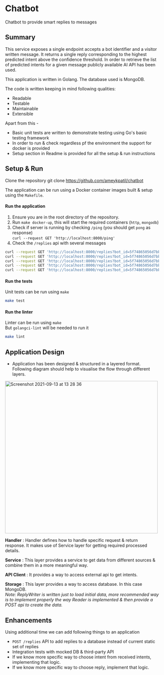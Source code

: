 # Chatbot
Chatbot to provide smart replies to messages 

## Summary 
This service exposes a single endpoint accepts a bot identifier and a visitor written message. 
It returns a single reply corresponding to the highest predicted intent above the confidence threshold. 
In order to retrieve the list of predicted intents for a given message publicly available AI API has been used.

This application is written in Golang. 
The database used is MongoDB.

The code is written keeping in mind following qualities: 
- Readable 
- Testable 
- Maintainable 
- Extensible 

Apart from this -
- Basic unit tests are written to demonstrate testing using Go's basic testing framework
- In order to run & check regardless pf the environment the support for docker is provided   
- Setup section in Readme is provided for all the setup & run instructions

## Setup & Run
Clone the repository
git clone https://github.com/ameykpatil/chatbot

The application can be run using a Docker container images built & setup using the `Makefile`.

#### Run the application
1. Ensure you are in the root directory of the repository.
2. Run `make docker-up`, this will start the required containers (`http`, `mongodb`)
3. Check if server is running by checking `/ping` (you should get `pong` as response)  
   `curl --request GET 'http://localhost:8000/ping'` 
4. Check the `/replies` api with several messages  
```bash
curl --request GET 'http://localhost:8000/replies?bot_id=5f74865056d7bb000fcd39ff&message=Hello'
curl --request GET 'http://localhost:8000/replies?bot_id=5f74865056d7bb000fcd39ff&message=I can not access the app'
curl --request GET 'http://localhost:8000/replies?bot_id=5f74865056d7bb000fcd39ff&message=Okay'
curl --request GET 'http://localhost:8000/replies?bot_id=5f74865056d7bb000fcd39ff&message=It worked, thank you'
curl --request GET 'http://localhost:8000/replies?bot_id=5f74865056d7bb000fcd39ff&message=Bye'
```

#### Run the tests
Unit tests can be run using `make`
```bash
make test
```

#### Run the linter
Linter can be run using `make`  
But `golangci-lint` will be needed to run it
```bash
make lint
```

## Application Design

- Application has been designed & structured in a layered format. Following diagram should help to visualise the flow through different layers.  
<img width="500" alt="Screenshot 2021-09-13 at 13 28 36" src="https://user-images.githubusercontent.com/3050421/133075958-b64458c8-ee18-4f01-a5a7-9b8f3c2ce4c9.png">  

**Handler** : Handler defines how to handle specific request & return response. It makes use of Service layer for getting required processed details.      

**Service** : This layer provides a service to get data from different sources & combine them in a more meaningful way.   

**API Client** : It provides a way to access external api to get intents.

**Storage** : This layer provides a way to access database. In this case MongoDB.  
_Note: ReplyWriter is written just to load initial data, more recommended way is to implement properly the way Reader is implemented & then provide a POST api to create the data._    

## Enhancements
Using additional time we can add following things to an application
- `POST /replies` API to add replies to a database instead of current static set of replies  
- Integration tests with mocked DB & third-party API 
- If we know more specific way to choose intent from received intents, implementing that logic. 
- If we know more specific way to choose reply, implement that logic. 